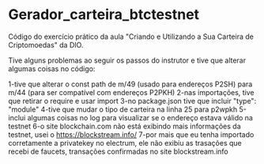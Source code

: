 # Gerador_carteira_btctestnet

Código do exercício prático da aula "Criando e Utilizando a Sua Carteira de Criptomoedas" da DIO.

Tive alguns problemas ao seguir os passos do instrutor e tive que alterar algumas coisas no código: 

1-tive que alterar o const path de m/49 (usado para endereços P2SH) para m/44 (para ser compatível com endereços P2PKH)
2-nas importações, tive que retirar o require e usar import
3-no package.json tive que incluir "type": "module"
4-tive que mudar o tipo de carteira na linha 25 para p2wpkh
5-inclui algumas coisas no log para visualizar se o endereço estava válido na testnet
6-o site blockchain.com não está exibindo mais informações da testnet, usei o https://blockstream.info/
7-por mais que eu tenha importado corretamente a privatekey no electrum, ele não exibiu as trasações que recebi de faucets, transações confirmadas no site blockstream.info

